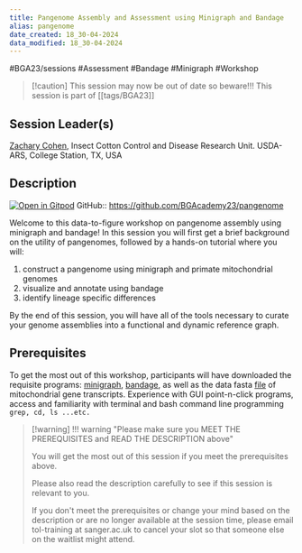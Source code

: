 ```yaml
---
title: Pangenome Assembly and Assessment using Minigraph and Bandage
alias: pangenome
date_created: 18_30-04-2024
data_modified: 18_30-04-2024
---
```

#BGA23/sessions #Assessment #Bandage #Minigraph #Workshop


> [!caution] This session may now be out of date so beware!!!
> This session is part of  [[tags/BGA23]]

## Session Leader(s)

[Zachary Cohen](https://scholar.google.com/citations?user=kAFYGD4AAAAJ&hl=), Insect Cotton Control and Disease Research Unit. USDA-ARS, College Station, TX, USA

## Description
[![Open in Gitpod](https://gitpod.io/button/open-in-gitpod.svg)](https://gitpod.io/#https://github.com/BGAcademy23/pangenome)
GitHub:: https://github.com/BGAcademy23/pangenome

Welcome to this data-to-figure workshop on pangenome assembly using minigraph and bandage! In this session you will first get a brief background on the utility of pangenomes, followed by a hands-on tutorial where you will: 

1. construct a pangenome using minigraph and primate mitochondrial genomes 
2. visualize and annotate using bandage 
3. identify lineage specific differences

By the end of this session, you will have all of the tools necessary to curate your genome assemblies into a functional and dynamic reference graph.

## Prerequisites

To get the most out of this workshop, participants will have downloaded the requisite programs: [minigraph](https://github.com/lh3/minigraph), [bandage](http://rrwick.github.io/Bandage/), as well as the data fasta [file](https://github.com/cistarsa/BGA-23_MTomics/blob/main/MTranscripts.mfa) of mitochondrial gene transcripts. Experience with GUI point-n-click programs, access and familiarity with terminal and bash command line programming `grep, cd, ls ...etc.` 

> [!warning] !!! warning "Please make sure you MEET THE PREREQUISITES and READ THE DESCRIPTION above"
> 
> You will get the most out of this session if you meet the prerequisites above.
> 
> Please also read the description carefully to see if this session is relevant to you.
> 
> If you don't meet the prerequisites or change your mind based on the description or are no longer available at the session time, please email tol-training at sanger.ac.uk to cancel your slot so that someone else on the waitlist might attend.
